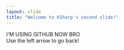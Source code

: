 ```yaml
---
layout: slide
title: "Welcome to KSharp's second slide!"
---
```

I'M USING GITHUB NOW BRO	
Use the left arrow to go back!
